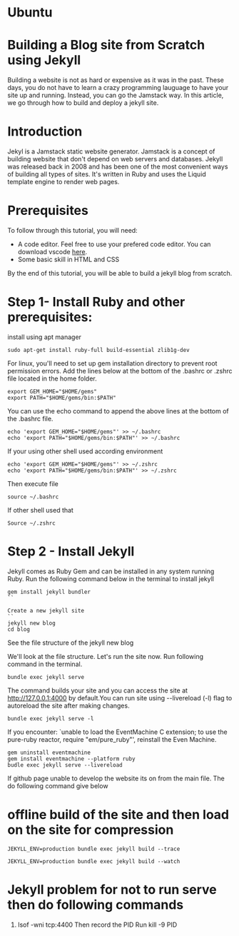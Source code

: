 # Ubuntu
# Building a Blog site from Scratch using Jekyll
Building a website is not as hard or expensive as it was in the past. These days, you do not have to learn a crazy programming lauguage to have your site up and running.
Instead, you can go the Jamstack way. In this article, we go through how to build and deploy a jekyll site.

# Introduction
Jekyl is a Jamstack static website generator. Jamstack is a concept of building website that don't depend on web servers and databases.
Jekyll was released back in 2008 and has been one of the most convenient ways of building all types of sites. It's written in Ruby and uses the Liquid template engine to render web pages.

# Prerequisites
To follow through this tutorial, you will need:
+ A code editor. Feel free to use your prefered code editor. You can download vscode [here](https://go.microsoft.com/fwlink/?LinkID=760868).
+ Some basic skill in HTML and CSS

By the end of this tutorial, you will be able to build a jekyll blog from scratch.
# Step 1- Install Ruby and other prerequisites:

install using apt manager
```
sudo apt-get install ruby-full build-essential zlib1g-dev
```
For linux, you'll need to set up gem installation directory to prevent root permission errors. Add the lines below at the bottom of the .bashrc or .zshrc file located in the home folder.
```
export GEM_HOME="$HOME/gems"
export PATH="$HOME/gems/bin:$PATH"
```
You can use the echo command to append the above lines at the bottom of the .bashrc file.
```
echo 'export GEM_HOME="$HOME/gems"' >> ~/.bashrc
echo 'export PATH="$HOME/gems/bin:$PATH"' >> ~/.bashrc
```
If your using other shell used according environment
```
echo 'export GEM_HOME="$HOME/gems"' >> ~/.zshrc
echo 'export PATH="$HOME/gems/bin:$PATH"' >> ~/.zshrc 
```
Then execute file
```
source ~/.bashrc
```
If other shell used that
```
Source ~/.zshrc
```
# Step 2 - Install Jekyll
Jekyll comes as Ruby Gem and can be installed in any system running Ruby. Run the following command below in the terminal to install jekyll
```
gem install jekyll bundler
``

Create a new jekyll site
`` 
jekyll new blog
cd blog
```
See the file structure of the jekyll new blog

We'll look at the file structure. Let's run the site now. Run following command in the terminal.
```
bundle exec jekyll serve
```
The command builds your site and you can access the site at http://127.0.0.1:4000 by default.You can run site using --livereload (-l) flag to autoreload the site after making changes.
```
bundle exec jekyll serve -l
```
If you encounter: `unable to load the EventMachine C extension; to use the pure-ruby reactor, require "em/pure_ruby"',
reinstall the Even Machine.

```
gem uninstall eventmachine
gem install eventmachine --platform ruby
budle exec jekyll serve --livereload
```
If github page unable to develop the website its on from the main file. The do following command give below

# offline build of the site and then load on the site for compression

```
JEKYLL_ENV=production bundle exec jekyll build --trace

JEKYLL_ENV=production bundle exec jekyll build --watch

```

# Jekyll problem for not to run serve then do following commands
1. lsof -wni tcp:4400
Then record the PID
Run 
kill -9 PID